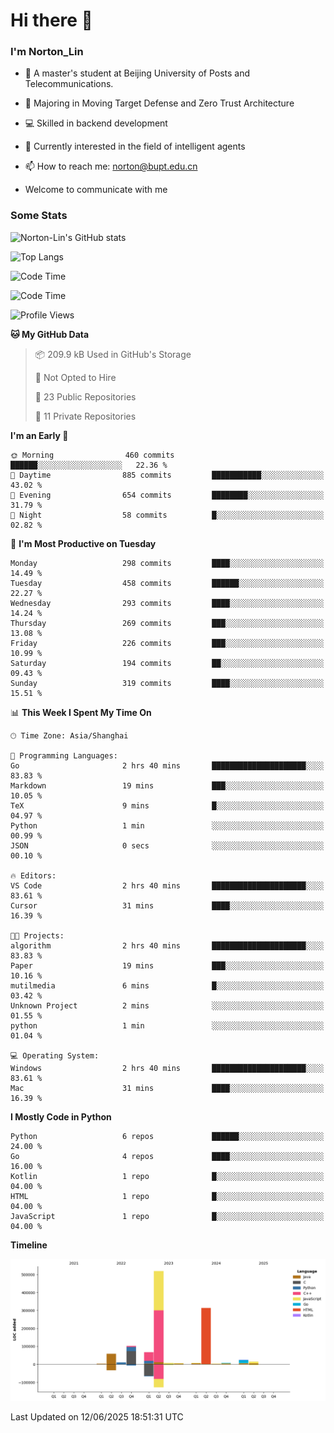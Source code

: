 
# Hi there 👋

### I'm Norton_Lin
- 🏫 A master's student at Beijing University of Posts and Telecommunications.
- 🌱 Majoring in Moving Target Defense and Zero Trust Architecture
- 💻 Skilled in backend development
- 🤖 Currently interested in the field of intelligent agents
- 📫 How to reach me: [norton@bupt.edu.cn](mailto:norton@bupt.edu.cn)

- Welcome to communicate with me

### Some Stats
![Norton-Lin's GitHub stats](https://github-readme-stats.vercel.app/api?username=Norton-Lin&count_private=true&show_icons=true&theme=radical)

![Top Langs](https://github-readme-stats.vercel.app/api/top-langs/?username=Norton-Lin&langs_count=10&layout=compact)

![Code Time](https://github-readme-stats.vercel.app/api/wakatime?username=Norton_Lin)

<!--START_SECTION:waka-->
![Code Time](http://img.shields.io/badge/Code%20Time-981%20hrs%2050%20mins-blue)

![Profile Views](http://img.shields.io/badge/Profile%20Views-0-blue)

**🐱 My GitHub Data** 

> 📦 209.9 kB Used in GitHub's Storage 
 > 
> 🚫 Not Opted to Hire
 > 
> 📜 23 Public Repositories 
 > 
> 🔑 11 Private Repositories 
 > 
**I'm an Early 🐤** 

```text
🌞 Morning                460 commits         ██████░░░░░░░░░░░░░░░░░░░   22.36 % 
🌆 Daytime                885 commits         ███████████░░░░░░░░░░░░░░   43.02 % 
🌃 Evening                654 commits         ████████░░░░░░░░░░░░░░░░░   31.79 % 
🌙 Night                  58 commits          █░░░░░░░░░░░░░░░░░░░░░░░░   02.82 % 
```
📅 **I'm Most Productive on Tuesday** 

```text
Monday                   298 commits         ████░░░░░░░░░░░░░░░░░░░░░   14.49 % 
Tuesday                  458 commits         ██████░░░░░░░░░░░░░░░░░░░   22.27 % 
Wednesday                293 commits         ████░░░░░░░░░░░░░░░░░░░░░   14.24 % 
Thursday                 269 commits         ███░░░░░░░░░░░░░░░░░░░░░░   13.08 % 
Friday                   226 commits         ███░░░░░░░░░░░░░░░░░░░░░░   10.99 % 
Saturday                 194 commits         ██░░░░░░░░░░░░░░░░░░░░░░░   09.43 % 
Sunday                   319 commits         ████░░░░░░░░░░░░░░░░░░░░░   15.51 % 
```


📊 **This Week I Spent My Time On** 

```text
🕑︎ Time Zone: Asia/Shanghai

💬 Programming Languages: 
Go                       2 hrs 40 mins       █████████████████████░░░░   83.83 % 
Markdown                 19 mins             ███░░░░░░░░░░░░░░░░░░░░░░   10.05 % 
TeX                      9 mins              █░░░░░░░░░░░░░░░░░░░░░░░░   04.97 % 
Python                   1 min               ░░░░░░░░░░░░░░░░░░░░░░░░░   00.99 % 
JSON                     0 secs              ░░░░░░░░░░░░░░░░░░░░░░░░░   00.10 % 

🔥 Editors: 
VS Code                  2 hrs 40 mins       █████████████████████░░░░   83.61 % 
Cursor                   31 mins             ████░░░░░░░░░░░░░░░░░░░░░   16.39 % 

🐱‍💻 Projects: 
algorithm                2 hrs 40 mins       █████████████████████░░░░   83.83 % 
Paper                    19 mins             ███░░░░░░░░░░░░░░░░░░░░░░   10.16 % 
mutilmedia               6 mins              █░░░░░░░░░░░░░░░░░░░░░░░░   03.42 % 
Unknown Project          2 mins              ░░░░░░░░░░░░░░░░░░░░░░░░░   01.55 % 
python                   1 min               ░░░░░░░░░░░░░░░░░░░░░░░░░   01.04 % 

💻 Operating System: 
Windows                  2 hrs 40 mins       █████████████████████░░░░   83.61 % 
Mac                      31 mins             ████░░░░░░░░░░░░░░░░░░░░░   16.39 % 
```

**I Mostly Code in Python** 

```text
Python                   6 repos             ██████░░░░░░░░░░░░░░░░░░░   24.00 % 
Go                       4 repos             ████░░░░░░░░░░░░░░░░░░░░░   16.00 % 
Kotlin                   1 repo              █░░░░░░░░░░░░░░░░░░░░░░░░   04.00 % 
HTML                     1 repo              █░░░░░░░░░░░░░░░░░░░░░░░░   04.00 % 
JavaScript               1 repo              █░░░░░░░░░░░░░░░░░░░░░░░░   04.00 % 
```



**Timeline**

![Lines of Code chart](https://raw.githubusercontent.com/Norton-Lin/Norton-Lin/main/assets/bar_graph.png)


 Last Updated on 12/06/2025 18:51:31 UTC
<!--END_SECTION:waka-->
